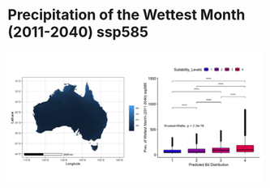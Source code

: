 # Precipitation of the Wettest Month (2011-2040) ssp585
![image info](../../Analysis_Plots/Full_Extent_OnlyEnvs/Prec_of_Wettest_Month_1140_585.png)
